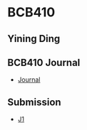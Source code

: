 # BCB410
## Yining Ding
## BCB410 Journal
* [Journal](https://github.com/helen307/BCB410/tree/master/journal)
## Submission
* [J1](https://github.com/helen307/BCB410/tree/master/j1)
